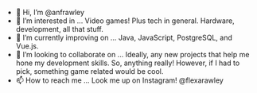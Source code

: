 - 👋 Hi, I’m @anfrawley
- 👀 I’m interested in ... Video games! Plus tech in general. Hardware, development, all that stuff.
- 🌱 I’m currently improving on ... Java, JavaScript, PostgreSQL, and Vue.js.
- 💞️ I’m looking to collaborate on ... Ideally, any new projects that help me hone my development skills. So, anything really! However, if I had to pick, something game related would be cool.
- 📫 How to reach me ... Look me up on Instagram! @flexarawley

<!---
anfrawley/anfrawley is a ✨ special ✨ repository because its `README.md` (this file) appears on your GitHub profile.
You can click the Preview link to take a look at your changes.
--->
